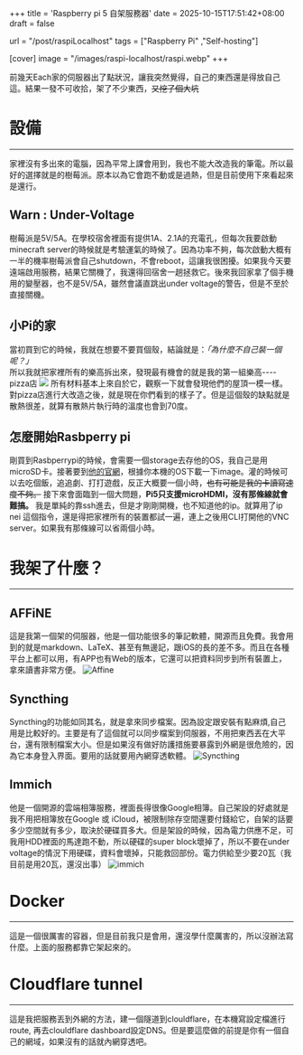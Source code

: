 +++
title = 'Raspberry pi 5 自架服務器'
date = 2025-10-15T17:51:42+08:00
draft = false

url = "/post/raspiLocalhost"
tags = ["Raspberry Pi" ,"Self-hosting"]

[cover]
image = "/images/raspi-localhost/raspi.webp"
+++

前幾天Each家的伺服器出了點狀況，讓我突然覺得，自己的東西還是得放自己這。結果一發不可收拾，架了不少東西，~~又挖了個大坑~~
<!--more-->

# 設備  
***
家裡沒有多出來的電腦，因為平常上課會用到，我也不能大改造我的筆電。所以最好的選擇就是的樹莓派。原本以為它會跑不動或是過熱，但是目前使用下來看起來是還行。
## Warn : Under-Voltage  
樹莓派是5V/5A。在學校宿舍裡面有提供1A、2.1A的充電孔，但每次我要啟動minecraft server的時候就是考驗運氣的時候了。因為功率不夠，每次啟動大概有一半的機率樹莓派會自己shutdown，不會reboot，這讓我很困擾。如果我今天要遠端啟用服務，結果它關機了，我還得回宿舍一趟拯救它。後來我回家拿了個手機用的變壓器，也不是5V/5A，雖然會議直跳出under voltage的警告，但是不至於直接關機。  

## 小Pi的家  
當初買到它的時候，我就在想要不要買個殼，結論就是：*「為什麼不自己裝一個呢？」*   
所以我就把家裡所有的樂高拆出來，發現最有機會的就是我的第一組樂高----pizza店
![](/images/raspi-localhost/Lego-pizza.webp)
所有材料基本上來自於它，觀察一下就會發現他們的屋頂一模一樣。對pizza店進行大改造之後，就是現在你們看到的樣子了。但是這個殼的缺點就是散熱很差，就算有散熱片執行時的溫度也會到70度。

## 怎麼開始Rasbperry pi  
剛買到Rasbperrypi的時候，會需要一個storage去存他的OS，我自己是用microSD卡。接著要到[他的官網](https://www.raspberrypi.com/software/)，根據你本機的OS下載一下image。灌的時候可以去吃個飯，追追劇、打打遊戲，反正大概要一個小時，~~也有可能是我的卡讀寫速度不夠。~~ 接下來會面臨到一個大問題，**Pi5只支援microHDMI，沒有那條線就會難搞。** 我是單純的靠ssh進去，但是才剛剛開機，也不知道他的ip。就算用了ip nei 這個指令，還是得把家裡所有的裝置都試一遍，連上之後用CLI打開他的VNC server。如果我有那條線可以省兩個小時。

# 我架了什麼？
***
## AFFiNE
這是我第一個架的伺服器，他是一個功能很多的筆記軟體，開源而且免費。我會用到的就是markdown、LaTeX、甚至有無邊記，跟iOS的長的差不多。而且在各種平台上都可以用，有APP也有Web的版本，它還可以把資料同步到所有裝置上，拿來讀書非常方便。
![Affine](/images/raspi-localhost/affine.webp)

## Syncthing  
Syncthing的功能如同其名，就是拿來同步檔案。因為設定跟安裝有點麻煩,自己用是比較好的。主要是有了這個就可以同步檔案到伺服器，不用把東西丟在大平台，還有限制檔案大小。但是如果沒有做好防護措施要暴露到外網是很危險的，因為它本身登入界面。要用的話就要用內網穿透軟體。
![Syncthing](/images/raspi-localhost/sync.webp)  

## Immich  
他是一個開源的雲端相簿服務，裡面長得很像Google相簿。自己架設的好處就是我不用把相簿放在Google 或 iCloud，被限制除存空間還要付錢給它，自架的話要多少空間就有多少，取決於硬碟買多大。但是架設的時候，因為電力供應不足，可我用HDD裡面的馬達跑不動，所以硬碟的super block壞掉了，所以不要在under voltage的情況下用硬碟，資料會壞掉，只能救回部份。電力供給至少要20瓦（我目前是用20瓦，還沒出事）
![immich](/images/raspi-localhost/immich.webp)

# Docker  
*** 
這是一個很厲害的容器，但是目前我只是會用，還沒學什麼厲害的，所以沒辦法寫什麼。上面的服務都靠它架起來的。　　

# Cloudflare tunnel
*** 
這是我把服務丟到外網的方法，建一個隧道到clouldflare，在本機寫設定檔進行route, 再去clouldflare dashboard設定DNS。但是要這麼做的前提是你有一個自己的網域，如果沒有的話就內網穿透吧。

